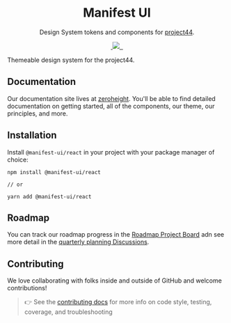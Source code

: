 <p align="center">
  <!-- image here -->
</p>

<h1 align="center">Manifest UI</h1>

<p align="center">Design System tokens and components for <a href="https://www.project44.com/" >project44</a>.</p>

<p align="center">
  <a aria-label="npm package" href="https://www.npmjs.com/package/@manifest-ui/react">
    <img alt="" src="https://img.shields.io/npm/v/@manifest-ui/react.svg">
  </a>
  <a aria-label="contributors graph" href="https://github.com/project44/manifest-ui/graphs/contributors">
    <img src="https://img.shields.io/github/contributors/project44/manifest-ui.svg">
  </a>
  <a aria-label="last commit" href="https://github.com/project44/manifest-ui/commits/main">
    <img alt="" src=
  "https://img.shields.io/github/last-commit/project44/manifest-ui.svg">
  </a>
  <a aria-label="license" href="https://github.com/project44/manifest-ui/blob/main/LICENSE">
    <img src="https://img.shields.io/github/license/project44/manifest-ui.svg" alt="">
  </a>
</p>

Themeable design system for the project44.

## Documentation

Our documentation site lives at [zeroheight](https://zeroheight.com/27d9b4710). You'll be able to find detailed documentation on getting started, all of the components, our theme, our principles, and more.

## Installation

Install `@manifest-ui/react` in your project with your package manager of choice:

```
npm install @manifest-ui/react

// or

yarn add @manifest-ui/react
```

## Roadmap

You can track our roadmap progress in the [Roadmap Project Board](https://github.com/project44/manifest-ui/projects/1) adn see more detail in the [quarterly planning Discussions](https://github.com/project44/manifest/discussions?discussions_q=%5BRoadmap%5D).

## Contributing

We love collaborating with folks inside and outside of GitHub and welcome contributions!

> 👉 See the [contributing docs](https://github.com/project44/manifest/blob/main/CONTRIBUTING.md) for more info on code style, testing, coverage, and troubleshooting
